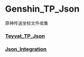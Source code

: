 # Genshin_TP_Json
原神传送坐标文件收集
### [Teyvat_TP_Json](https://github.com/chiqingsan/Teyvat_TP_Json)  
### [Json_Integration](https://github.com/Xcating/Json_Integration)  

